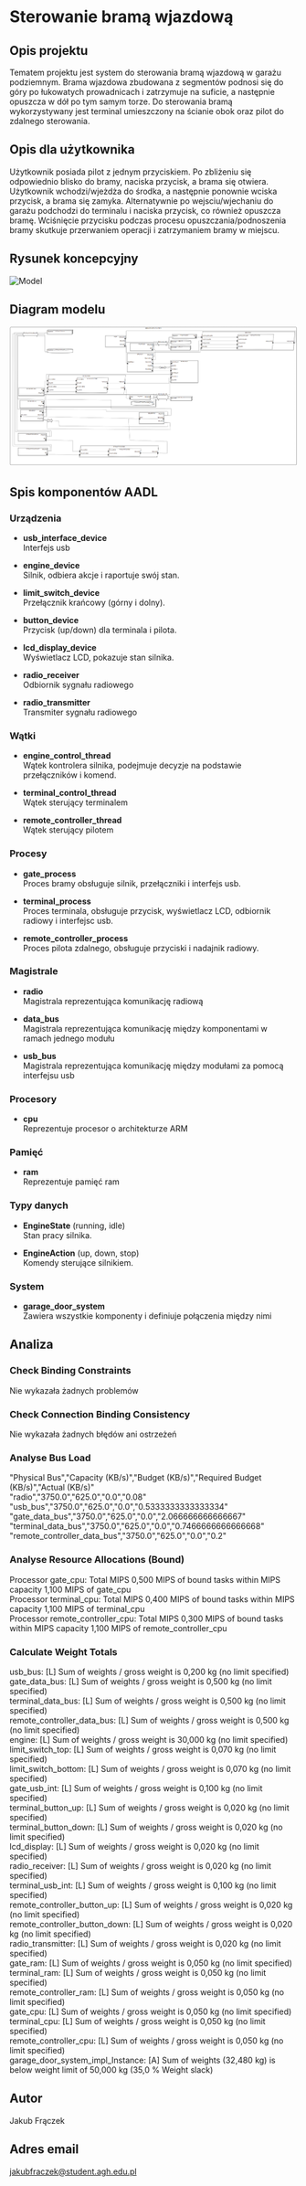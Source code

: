 # Sterowanie bramą wjazdową

## Opis projektu
Tematem projektu jest system do sterowania bramą wjazdową w garażu podziemnym.
Brama wjazdowa zbudowana z segmentów podnosi się do góry po łukowatych prowadnicach i zatrzymuje na suficie,
a następnie opuszcza w dół po tym samym torze. Do sterowania bramą wykorzystywany jest
terminal umieszczony na ścianie obok oraz pilot do zdalnego sterowania.

## Opis dla użytkownika
Użytkownik posiada pilot z jednym przyciskiem. Po zbliżeniu się odpowiednio blisko do bramy,
naciska przycisk, a brama się otwiera. Użytkownik wchodzi/wjeżdża do środka, a następnie ponownie
wciska przycisk, a brama się zamyka. Alternatywnie po wejsciu/wjechaniu do garażu podchodzi do terminalu
i naciska przycisk, co również opuszcza bramę. Wciśnięcie przycisku podczas procesu opuszczania/podnoszenia
bramy skutkuje przerwaniem operacji i zatrzymaniem bramy w miejscu.

## Rysunek koncepcyjny

![Model](model.png)

## Diagram modelu

![Diagram](diagram.png)

## Spis komponentów AADL
 
### Urządzenia

- **usb_interface_device**  
  Interfejs usb

- **engine_device**  
  Silnik, odbiera akcje i raportuje swój stan.

- **limit_switch_device**  
  Przełącznik krańcowy (górny i dolny).

- **button_device**  
  Przycisk (up/down) dla terminala i pilota.

- **lcd_display_device**  
  Wyświetlacz LCD, pokazuje stan silnika.

- **radio_receiver**  
  Odbiornik sygnału radiowego

- **radio_transmitter**  
  Transmiter sygnału radiowego

### Wątki

- **engine_control_thread**  
  Wątek kontrolera silnika, podejmuje decyzje na podstawie przełączników i komend.

- **terminal_control_thread**  
  Wątek sterujący terminalem

- **remote_controller_thread**  
  Wątek sterujący pilotem

### Procesy

- **gate_process**  
  Proces bramy obsługuje silnik, przełączniki i interfejs usb.

- **terminal_process**  
  Proces terminala, obsługuje przycisk, wyświetlacz LCD, odbiornik radiowy i interfejsc usb.

- **remote_controller_process**  
  Proces pilota zdalnego, obsługuje przyciski i nadajnik radiowy.


### Magistrale

- **radio**  
  Magistrala reprezentująca komunikację radiową

- **data_bus**  
  Magistrala reprezentująca komunikację między komponentami w ramach jednego modułu

- **usb_bus**  
  Magistrala reprezentująca komunikację między modułami za pomocą interfejsu usb

### Procesory

- **cpu**  
  Reprezentuje procesor o architekturze ARM

### Pamięć

- **ram**  
  Reprezentuje pamięć ram

### Typy danych

- **EngineState** (running, idle)  
  Stan pracy silnika.

- **EngineAction** (up, down, stop)  
  Komendy sterujące silnikiem.

### System

- **garage_door_system**  
  Zawiera wszystkie komponenty i definiuje połączenia między nimi


## Analiza

### Check Binding Constraints
Nie wykazała żadnych problemów

### Check Connection Binding Consistency
Nie wykazała żadnych błędów ani ostrzeżeń

### Analyse Bus Load

"Physical Bus","Capacity (KB/s)","Budget (KB/s)","Required Budget (KB/s)","Actual (KB/s)"  
"radio","3750.0","625.0","0.0","0.08"  
"usb_bus","3750.0","625.0","0.0","0.5333333333333334"  
"gate_data_bus","3750.0","625.0","0.0","2.066666666666667"  
"terminal_data_bus","3750.0","625.0","0.0","0.7466666666666668"  
"remote_controller_data_bus","3750.0","625.0","0.0","0.2"  

### Analyse Resource Allocations (Bound)

Processor gate_cpu: Total MIPS 0,500 MIPS of bound tasks within MIPS capacity 1,100 MIPS of gate_cpu  
Processor terminal_cpu: Total MIPS 0,400 MIPS of bound tasks within MIPS capacity 1,100 MIPS of terminal_cpu  
Processor remote_controller_cpu: Total MIPS 0,300 MIPS of bound tasks within MIPS capacity 1,100 MIPS of remote_controller_cpu  

### Calculate Weight Totals

usb_bus: [L] Sum of weights / gross weight is 0,200 kg (no limit specified)  
gate_data_bus: [L] Sum of weights / gross weight is 0,500 kg (no limit specified)  
terminal_data_bus: [L] Sum of weights / gross weight is 0,500 kg (no limit specified)  
remote_controller_data_bus: [L] Sum of weights / gross weight is 0,500 kg (no limit specified)  
engine: [L] Sum of weights / gross weight is 30,000 kg (no limit specified)  
limit_switch_top: [L] Sum of weights / gross weight is 0,070 kg (no limit specified)  
limit_switch_bottom: [L] Sum of weights / gross weight is 0,070 kg (no limit specified)  
gate_usb_int: [L] Sum of weights / gross weight is 0,100 kg (no limit specified)  
terminal_button_up: [L] Sum of weights / gross weight is 0,020 kg (no limit specified)  
terminal_button_down: [L] Sum of weights / gross weight is 0,020 kg (no limit specified)  
lcd_display: [L] Sum of weights / gross weight is 0,020 kg (no limit specified)  
radio_receiver: [L] Sum of weights / gross weight is 0,020 kg (no limit specified)  
terminal_usb_int: [L] Sum of weights / gross weight is 0,100 kg (no limit specified)  
remote_controller_button_up: [L] Sum of weights / gross weight is 0,020 kg (no limit specified)  
remote_controller_button_down: [L] Sum of weights / gross weight is 0,020 kg (no limit specified)  
radio_transmitter: [L] Sum of weights / gross weight is 0,020 kg (no limit specified)  
gate_ram: [L] Sum of weights / gross weight is 0,050 kg (no limit specified)  
terminal_ram: [L] Sum of weights / gross weight is 0,050 kg (no limit specified)  
remote_controller_ram: [L] Sum of weights / gross weight is 0,050 kg (no limit specified)  
gate_cpu: [L] Sum of weights / gross weight is 0,050 kg (no limit specified)  
terminal_cpu: [L] Sum of weights / gross weight is 0,050 kg (no limit specified)  
remote_controller_cpu: [L] Sum of weights / gross weight is 0,050 kg (no limit specified)  
garage_door_system_impl_Instance: [A] Sum of weights (32,480 kg) is below weight limit of 50,000 kg (35,0 % Weight slack)  

## Autor
Jakub Frączek
## Adres email
 jakubfraczek@student.agh.edu.pl
